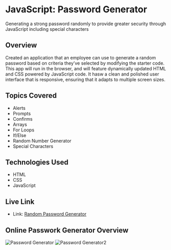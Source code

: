 # JavaScript: Password Generator
Generating a strong password randomly to provide greater security through JavaScript including special characters

## Overview

Created an application that an employee can use to generate a random password based on criteria they’ve selected by modifying the starter code. This app will run in the browser, and will feature dynamically updated HTML and CSS powered by JavaScript code. It hasw a clean and polished user interface that is responsive, ensuring that it adapts to multiple screen sizes.

## Topics Covered
* Alerts
* Prompts
* Confirms
* Arrays
* For Loops
* If/Else
* Random Number Generator
* Special Characters

## Technologies Used
* HTML
* CSS
* JavaScript


## Live Link 
* Link: [Random Password Generator](https://inalo1.github.io/Professional-Portfolio/)

## Online Passwork Generator Overview
![Password Generator ](https://user-images.githubusercontent.com/73044038/99030457-b4685780-253a-11eb-8b05-8f6657c319f2.png)
![Password Generator2](https://user-images.githubusercontent.com/73044038/99030530-e1b50580-253a-11eb-8c91-10529e125a3c.png)


